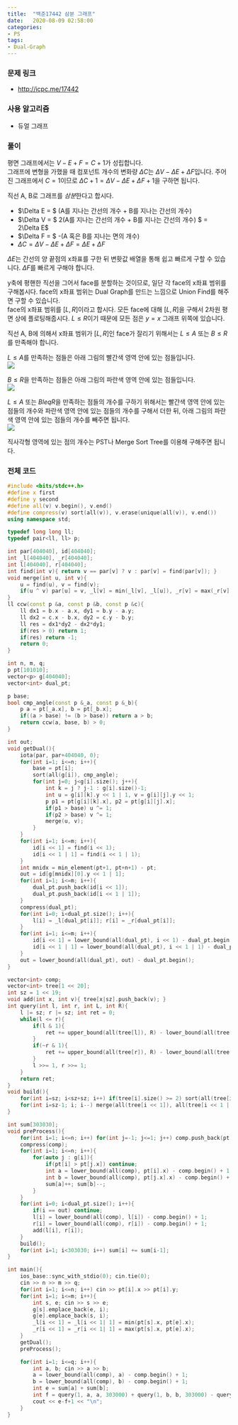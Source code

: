 ```yaml
---
title:  "백준17442 삼분 그래프"
date:   2020-08-09 02:58:00
categories:
- PS
tags:
- Dual-Graph
---
```


### 문제 링크
* http://icpc.me/17442

### 사용 알고리즘
* 듀얼 그래프

### 풀이
평면 그래프에서는 $V-E+F=C+1$가 성립합니다.<br>
그래프에 변형을 가했을 때 컴포넌트 개수의 변화량 $\Delta C$는 $\Delta V - \Delta E + \Delta F$입니다. 주어진 그래프에서 $C = 1$이므로 $\Delta C+1 = \Delta V - \Delta E + \Delta F + 1$을 구하면 됩니다.

직선 A, B로 그래프를 *삼분*한다고 합시다.
* $\Delta E = $ (A를 지나는 간선의 개수 + B를 지나는 간선의 개수)
* $\Delta V = $ 2(A를 지나는 간선의 개수 + B를 지나는 간선의 개수) $ = 2\Delta E$
* $\Delta F = $ -(A 혹은 B를 지나는 면의 개수)
* $\Delta C = \Delta V - \Delta E + \Delta F = \Delta E + \Delta F$

$\Delta E$는 간선의 양 끝점의 x좌표를 구한 뒤 변홧값 배열을 통해 쉽고 빠르게 구할 수 있습니다. $\Delta F$를 빠르게 구해야 합니다.

y축에 평핸한 직선을 그어서 face를 분할하는 것이므로, 일단 각 face의 x좌표 범위를 구해봅시다. face의 x좌표 범위는 Dual Graph를 만드는 느낌으로 Union Find를 해주면 구할 수 있습니다.<br>
face의 x좌표 범위를 $[L, R]$이라고 합시다. 모든 face에 대해 $[L, R]$을 구해서 2차원 평면 상에 플로팅해줍시다. $L \leq R$이기 때문에 모든 점은 $y = x$ 그래프 위쪽에 있습니다.

직선 A, B에 의해서 x좌표 범위가 $[L, R]$인 face가 잘리기 위해서는 $L \leq A$ 또는 $B \leq R$를 만족해야 합니다.

$L \leq A$를 만족하는 점들은 아래 그림의 빨간색 영역 안에 있는 점들입니다.<br>
![](https://i.imgur.com/dF9rNqp.png)

$B \leq R$을 만족하는 점들은 아래 그림의 파란색 영역 안에 있는 점들입니다.<br>
![](https://i.imgur.com/XOG7tqS.png)

$L \leq A$ 또는 $B leq R$을 만족하는 점들의 개수를 구하기 위해서는 빨간색 영역 안에 있는 점들의 개수와 파란색 영역 안에 있는 점들의 개수를 구해서 더한 뒤, 아래 그림의 파란색 영역 안에 있는 점들의 개수를 빼주면 됩니다.<br>
![](https://i.imgur.com/IjJacgF.png)

직사각형 영역에 있는 점의 개수는 PST나 Merge Sort Tree를 이용해 구해주면 됩니다.

### 전체 코드
```cpp
#include <bits/stdc++.h>
#define x first
#define y second
#define all(v) v.begin(), v.end()
#define compress(v) sort(all(v)), v.erase(unique(all(v)), v.end())
using namespace std;

typedef long long ll;
typedef pair<ll, ll> p;

int par[404040], id[404040];
int _l[404040], _r[404040];
int l[404040], r[404040];
int find(int v){ return v == par[v] ? v : par[v] = find(par[v]); }
void merge(int u, int v){
    u = find(u), v = find(v);
    if(u ^ v) par[u] = v, _l[v] = min(_l[v], _l[u]), _r[v] = max(_r[v], _r[u]);
}
ll ccw(const p &a, const p &b, const p &c){
    ll dx1 = b.x - a.x, dy1 = b.y - a.y;
    ll dx2 = c.x - b.x, dy2 = c.y - b.y;
    ll res = dx1*dy2 - dx2*dy1;
    if(res > 0) return 1;
    if(res) return -1;
    return 0;
}

int n, m, q;
p pt[101010];
vector<p> g[404040];
vector<int> dual_pt;

p base;
bool cmp_angle(const p &_a, const p &_b){
    p a = pt[_a.x], b = pt[_b.x];
    if((a > base) != (b > base)) return a > b;
    return ccw(a, base, b) > 0;
}

int out;
void getDual(){
    iota(par, par+404040, 0);
    for(int i=1; i<=n; i++){
        base = pt[i];
        sort(all(g[i]), cmp_angle);
        for(int j=0; j<g[i].size(); j++){
            int k = j ? j-1 : g[i].size()-1;
            int u = g[i][k].y << 1 | 1, v = g[i][j].y << 1;
            p p1 = pt[g[i][k].x], p2 = pt[g[i][j].x];
            if(p1 > base) u ^= 1;
            if(p2 > base) v ^= 1;
            merge(u, v);
        }
    }
    for(int i=1; i<=m; i++){
        id[i << 1] = find(i << 1);
        id[i << 1 | 1] = find(i << 1 | 1);
    }
    int mnidx = min_element(pt+1, pt+n+1) - pt;
    out = id[g[mnidx][0].y << 1 | 1];
    for(int i=1; i<=m; i++){
        dual_pt.push_back(id[i << 1]);
        dual_pt.push_back(id[i << 1 | 1]);
    }
    compress(dual_pt);
    for(int i=0; i<dual_pt.size(); i++){
        l[i] = _l[dual_pt[i]]; r[i] = _r[dual_pt[i]];
    }
    for(int i=1; i<=m; i++){
        id[i << 1] = lower_bound(all(dual_pt), i << 1) - dual_pt.begin();
        id[i << 1 | 1] = lower_bound(all(dual_pt), i << 1 | 1) - dual_pt.begin();
    }
    out = lower_bound(all(dual_pt), out) - dual_pt.begin();
}

vector<int> comp;
vector<int> tree[1 << 20];
int sz = 1 << 19;
void add(int x, int v){ tree[x|sz].push_back(v); }
int query(int l, int r, int L, int R){
    l |= sz; r |= sz; int ret = 0;
    while(l <= r){
        if(l & 1){
            ret += upper_bound(all(tree[l]), R) - lower_bound(all(tree[l]), L); l++;
        }
        if(~r & 1){
            ret += upper_bound(all(tree[r]), R) - lower_bound(all(tree[r]), L); r--;
        }
        l >>= 1, r >>= 1;
    }
    return ret;
}
void build(){
    for(int i=sz; i<sz+sz; i++) if(tree[i].size() >= 2) sort(all(tree[i]));
    for(int i=sz-1; i; i--) merge(all(tree[i << 1]), all(tree[i << 1 | 1]), back_inserter(tree[i]));
}

int sum[303030];
void preProcess(){
    for(int i=1; i<=n; i++) for(int j=-1; j<=1; j++) comp.push_back(pt[i].x+j);
    compress(comp);
    for(int i=1; i<=n; i++){
        for(auto j : g[i]){
            if(pt[i] > pt[j.x]) continue;
            int a = lower_bound(all(comp), pt[i].x) - comp.begin() + 1;
            int b = lower_bound(all(comp), pt[j.x].x) - comp.begin() + 1;
            sum[a]++; sum[b]--;
        }
    }
    for(int i=0; i<dual_pt.size(); i++){
        if(i == out) continue;
        l[i] = lower_bound(all(comp), l[i]) - comp.begin() + 1;
        r[i] = lower_bound(all(comp), r[i]) - comp.begin() + 1;
        add(l[i], r[i]);
    }
    build();
    for(int i=1; i<303030; i++) sum[i] += sum[i-1];
}

int main(){
    ios_base::sync_with_stdio(0); cin.tie(0);
    cin >> n >> m >> q;
    for(int i=1; i<=n; i++) cin >> pt[i].x >> pt[i].y;
    for(int i=1; i<=m; i++){
        int s, e; cin >> s >> e;
        g[s].emplace_back(e, i);
        g[e].emplace_back(s, i);
        _l[i << 1] = _l[i << 1| 1] = min(pt[s].x, pt[e].x);
        _r[i << 1] = _r[i << 1| 1] = max(pt[s].x, pt[e].x);
    }
    getDual();
    preProcess();

    for(int i=1; i<=q; i++){
        int a, b; cin >> a >> b;
        a = lower_bound(all(comp), a) - comp.begin() + 1;
        b = lower_bound(all(comp), b) - comp.begin() + 1;
        int e = sum[a] + sum[b];
        int f = query(1, a, a, 303000) + query(1, b, b, 303000) - query(1, a, b, 303000);
        cout << e-f+1 << "\n";
    }
}
```
